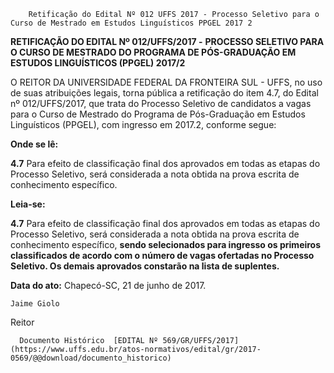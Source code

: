         Retificação do Edital Nº 012 UFFS 2017 - Processo Seletivo para o Curso de Mestrado em Estudos Linguísticos PPGEL 2017 2  

**RETIFICAÇÃO DO EDITAL Nº 012/UFFS/2017 -** **PROCESSO SELETIVO PARA O CURSO DE MESTRADO DO PROGRAMA DE PÓS-GRADUAÇÃO EM ESTUDOS LINGUÍSTICOS (PPGEL) 2017/2**

  

 O REITOR DA UNIVERSIDADE FEDERAL DA FRONTEIRA SUL - UFFS, no uso de suas atribuições legais, torna pública a retificação do item 4.7, do Edital nº 012/UFFS/2017, que trata do Processo Seletivo de candidatos a vagas para o Curso de Mestrado do Programa de Pós-Graduação em Estudos Linguísticos (PPGEL), com ingresso em 2017.2, conforme segue:

  

 **Onde se lê:**

 **4.7** Para efeito de classificação final dos aprovados em todas as etapas do Processo Seletivo, será considerada a nota obtida na prova escrita de conhecimento específico.

  

 **Leia-se:**

 **4.7** Para efeito de classificação final dos aprovados em todas as etapas do Processo Seletivo, será considerada a nota obtida na prova escrita de conhecimento específico, **sendo selecionados para ingresso os primeiros classificados de acordo com o número de vagas ofertadas no Processo Seletivo. Os demais aprovados constarão na lista de suplentes.**

   **Data do ato:** Chapecó-SC, 21 de junho de 2017.   
 

    Jaime Giolo   
 Reitor 

      Documento Histórico  [EDITAL Nº 569/GR/UFFS/2017](https://www.uffs.edu.br/atos-normativos/edital/gr/2017-0569/@@download/documento_historico)     
      